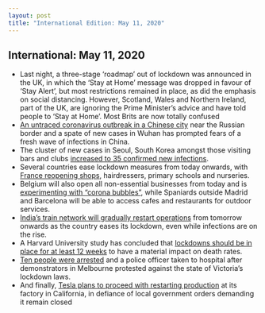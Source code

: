 ```yaml
---
layout: post
title: "International Edition: May 11, 2020"
---
```


## International: May 11, 2020

* Last night, a three-stage ‘roadmap’ out of lockdown was announced in the UK, in which the ‘Stay at Home’ message was dropped in favour of ‘Stay Alert’, but most restrictions remained in place, as did the emphasis on social distancing. However, Scotland, Wales and Northern Ireland, part of the UK, are ignoring the Prime Minister’s advice and have told people to ‘Stay at Home’. Most Brits are now totally confused 
* [An untraced coronavirus outbreak in a Chinese city](https://www.theguardian.com/world/2020/may/11/now-it-starts-again-new-coronavirus-outbreaks-spark-unease-in-china) near the Russian border and a spate of new cases in Wuhan has prompted fears of a fresh wave of infections in China.
* The cluster of new cases in Seoul, South Korea amongst those visiting bars and clubs [increased to 35 confirmed new infections](https://www.nytimes.com/2020/05/09/world/asia/coronavirus-south-korea-second-wave.html).
* Several countries ease lockdown measures from today onwards, with [France reopening shops](https://www.theguardian.com/world/2020/may/10/people-feel-a-bit-nervous-france-braces-for-end-of-lockdown-paris), hairdressers, primary schools and nurseries.
* Belgium will also open all non-essential businesses from today and is [experimenting with “corona bubbles”](https://www.theguardian.com/world/2020/may/10/belgium-experiments-with-corona-bubbles-to-ease-social-restrictions), while Spaniards outside Madrid and Barcelona will be able to access cafes and restaurants for outdoor services.
* [India’s train network will gradually restart operations](https://www.nytimes.com/2020/05/06/world/asia/india-coronavirus-lockdown-infections.html?campaign_id=51&emc=edit_MBE_p_20200511&instance_id=18379&nl=morning-briefing&regi_id=126850904&section=topNews&segment_id=27211&te=1&user_id=1cec4be64ffcba6398703c9eb73f9c52) from tomorrow onwards as the country eases its lockdown, even while infections are on the rise.
* A Harvard University study has concluded that [lockdowns should be in place for at least 12 weeks](https://www.bloomberg.com/news/articles/2020-05-08/a-lesson-from-the-spanish-flu-don-t-end-restrictions-too-soon?sref=FSjtyMb8) to have a material impact on death rates.
* [Ten people were arrested](https://www.theguardian.com/australia-news/2020/may/10/ten-arrested-and-police-officer-injured-at-protest-against-victorias-covid-19-lockdown-laws) and a police officer taken to hospital after demonstrators in Melbourne protested against the state of Victoria’s lockdown laws.
* And finally, [Tesla plans to proceed with restarting production](https://www.ft.com/content/3f1bedf1-c7d8-4ca6-9d25-368b076071d5?emailId=5eb8f2f0dc32df000411e6b7&segmentId=269ab16c-599f-119f-3d76-260b55fc8e43) at its factory in California, in defiance of local government orders demanding it remain closed